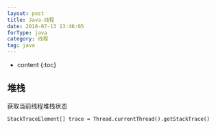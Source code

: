 ```yaml
---
layout: post
title: Java-线程
date: 2018-07-13 13:46:05
forType: java
category: 线程
tag: java
---
```


* content
{:toc}

堆栈
---
获取当前线程堆栈状态
```
StackTraceElement[] trace = Thread.currentThread().getStackTrace()
```
